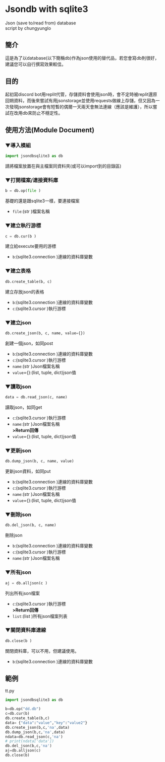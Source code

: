 # Jsondb with sqlite3
Json (save to/read from) database  
script by chungyunglo

## 簡介
這是為了以database(以下簡稱db)作為json使用的替代品，若您會寫db則很好，建議您可以自行撰寫效果較佳。

## 目的
起初寫discord bot用replit代管，存儲資料會使用json時，會不定時被replit還原回朔資料，而後來嘗試有用jsonstorage並使用requests做線上存儲，但又因為一次發現jsonstorage會有短暫的偶爾一天兩天會無法連線（應該是維護），所以嘗試在改用db來防止不穩定性。

## 使用方法(Module Document)

### ▼導入模組
```python
import jsondbsqlite3 as db
```
請將檔案放置在與主檔案同資料夾(或可以import到的目錄區)

### ▼打開檔案/連接資料庫
```python
b = db.op(file )
```
基礎的還是跟sqlite3一樣，要連接檔案
- `file`:(str )檔案名稱

### ▼建立執行游標
```python
c = db.cur(b )
```
建立給execute要用的游標
- `b`:(sqlite3.connection )連線的資料庫變數

### ▼建立表格
```python
db.create_table(b, c)
```
建立存放json的表格
- `b`:(sqlite3.connection )連線的資料庫變數
- `c`:(sqlite3.cursor )執行游標

### ▼建立json
```python
db.create_json(b, c, name, value={})
```
創建一個json，如同post
- `b`:(sqlite3.connection )連線的資料庫變數
- `c`:(sqlite3.cursor )執行游標
- `name`:(str )Json檔案名稱
- `value`={}:(list, tuple, dict)json值

### ▼讀取json
```python
data = db.read_json(c, name)
```
讀取json，如同get
- `c`:(sqlite3.cursor )執行游標
- `name`:(str )Json檔案名稱  
**>Return回傳**
- `value`={}:(list, tuple, dict)json值

### ▼更新json
```python
db.dump_json(b, c, name, value)
```
更新json資料，如同put
- `b`:(sqlite3.connection )連線的資料庫變數
- `c`:(sqlite3.cursor )執行游標
- `name`:(str )Json檔案名稱
- `value`={}:(list, tuple, dict)json值

### ▼刪除json
```python
db.del_json(b, c, name)
```
刪除json
- `b`:(sqlite3.connection )連線的資料庫變數
- `c`:(sqlite3.cursor )執行游標
- `name`:(str )Json檔案名稱

### ▼所有json
```python
aj = db.alljson(c )
```
列出所有json檔案
- `c`:(sqlite3.cursor )執行游標  
**>Return回傳**
- `list`:(list )所有json檔案列表

### ▼關閉資料庫連線
```python
db.close(b )
```
關閉資料庫，可以不用，但建議使用。
- `b`:(sqlite3.connection )連線的資料庫變數


## 範例
tt.py
```python
import jsondbsqlite3 as db

b=db.op("dd.db")
c=db.cur(b)
db.create_table(b,c)
data= {"data":"value","key":"value2"}
db.create_json(b,c,'na',data)
db.dump_json(b,c,'na',data)
ndata=db.read_json(c,'na')
# print(ndata['data'])
db.del_json(b,c,'na')
aj=db.alljson(c)
db.close(b)
```

